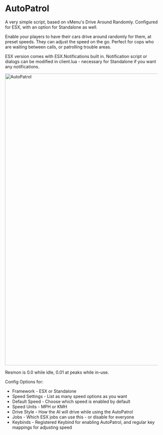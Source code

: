 # AutoPatrol
A very simple script, based on vMenu's Drive Around Randomly.  Configured for ESX, with an option for Standalone as well.

Enable your players to have their cars drive around randomly for them, at preset speeds. They can adjust the speed on the go. Perfect for cops who are waiting between calls, or patrolling trouble areas.

ESX version comes with ESX.Notifications built in. Notification script or dialogs can be modified in client.lua - necessary for Standalone if you want any notifications.

<img width="960" alt="AutoPatrol" src="https://user-images.githubusercontent.com/82741759/206888938-05aff291-4086-41c2-8532-c7976784c3eb.png">


Resmon is 0.0 while idle, 0.01 at peaks while in-use.

Config Options for:

- Framework - ESX or Standalone
- Speed Settings - List as many speed options as you want
- Default Speed - Choose which speed is enabled by default
- Speed Units - MPH or KMH
- Drive Style - How the AI will drive while using the AutoPatrol
- Jobs - Which ESX jobs can use this - or disable for everyone
- Keybinds - Registered Keybind for enabling AutoPatrol, and regular key mappings for adjusting speed
